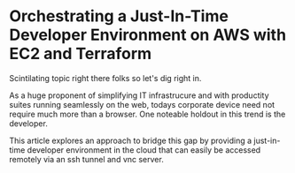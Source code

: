 # Orchestrating a Just-In-Time Developer Environment on AWS with EC2 and Terraform

Scintilating topic right there folks so let's dig right in.  

As a huge proponent of simplifying IT infrastrucure and with productity suites running seamlessly on the web, todays corporate device need not require much more than a browser.  One noteable holdout in this trend is the developer.

This article explores an approach to bridge this gap by providing a just-in-time developer environment in the cloud that can easily be accessed remotely via an ssh tunnel and vnc server.   